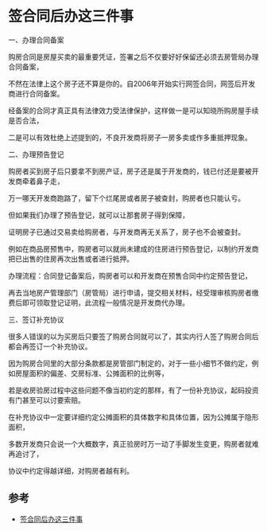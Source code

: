 # 签合同后办这三件事

一、办理合同备案

购房合同是房屋买卖的最重要凭证，签署之后不仅要好好保留还必须去房管局办理合同备案，

不然在法律上这个房子还不算是你的。自2006年开始实行网签合同，网签后开发商进行合同备案。

经备案的合同才真正具有法律效力受法律保护，这样做一是可以知晓所购房屋手续是否合法，

二是可以有效杜绝上述提到的，不良开发商将房子一房多卖或作多重抵押现象。

二、办理预告登记

购房者买到房子后只要拿不到房产证，房子还是属于开发商的，钱已付还是要被开发商牵着鼻子走，

万一哪天开发商跑路了，留下个烂尾房或者房子被查封，购房者也只能认亏。

但如果我们办理了预告登记，就可以让那套房子得到保障，

证明房子已通过交易卖给购房者，与开发商再无关系了，房子也不会被查封。

例如在商品房预售中，购房者可以就尚未建成的住房进行预告登记，以制约开发商把已出售的住房再次出售或者进行抵押。

办理流程：合同登记备案后，购房者可以和开发商在预售合同中约定预告登记，

再去当地房产管理部门（房管局）进行申请，提交相关材料，经受理审核购房者缴费后即可领取登记证明，此流程一般情况是开发商代办理。

三、签订补充协议

很多人错误的以为买房后只要签了购房合同就可以了，其实内行人签了购房合同后都会再签订一个补充协议。

因为购房合同里的大部分条款都是房管部门制定的，对于一些小细节不做约定，例如房屋面积的偏差、交房标准、公摊面积的比例等，

若是收房验房过程中这些问题不像当初约定的那样，有了一份补充协议，起码投资有门甚至可以讨要索赔。

在补充协议中一定要详细约定公摊面积的具体数字和具体位置，因为公摊属于隐形面积，

多数开发商只会说一个大概数字，真正验房时万一动了手脚发生变更，购房者就难再追讨了，

协议中约定得越详细，对购房者越有利。


## 参考
- [签合同后办这三件事](http://zhishi.fang.com/xf/qg_464368.html)
